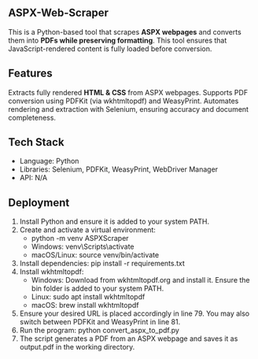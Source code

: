 ## **ASPX-Web-Scraper**

  This is a Python-based tool that scrapes **ASPX webpages** and converts them into **PDFs while preserving formatting**. This tool ensures that JavaScript-rendered content is fully loaded before conversion.

## **Features**

  Extracts fully rendered **HTML & CSS** from ASPX webpages. Supports PDF conversion using PDFKit (via wkhtmltopdf) and WeasyPrint. Automates rendering and extraction with Selenium, ensuring accuracy and document completeness.  

## **Tech Stack**

- Language: Python  
- Libraries: Selenium, PDFKit, WeasyPrint, WebDriver Manager  
- API: N/A  

## **Deployment**

1. Install Python and ensure it is added to your system PATH.
2. Create and activate a virtual environment:
    - python -m venv ASPXScraper
    - Windows: venv\Scripts\activate
    - macOS/Linux: source venv/bin/activate
3. Install dependencies: pip install -r requirements.txt
4. Install wkhtmltopdf:
    - Windows: Download from wkhtmltopdf.org and install it. Ensure the bin folder is added to your system PATH.
    - Linux: sudo apt install wkhtmltopdf
    - macOS: brew install wkhtmltopdf
5. Ensure your desired URL is placed accordingly in line 79. You may also switch between PDFKit and WeasyPrint in line 81.
6. Run the program: python convert_aspx_to_pdf.py
7. The script generates a PDF from an ASPX webpage and saves it as output.pdf in the working directory.
